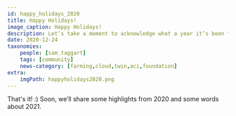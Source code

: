 ```yaml
---
id: happy_holidays_2020
title: Happy Holidays!
image_caption: Happy Holidays!
description: Let’s take a moment to acknowledge what a year it’s been for all of us around the world.
date: 2020-12-24
taxonomies:
    people: [sam_taggart]
    tags: [community]
    news-category: [farming,cloud,twin,aci,foundation]
extra:
    imgPath: happyholidays2020.png
---
```


That's it! :) Soon, we’ll share some highlights from 2020 and some words about 2021.
